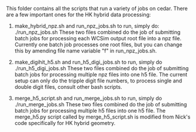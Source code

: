 This folder contains all the scripts that run a variety of jobs on cedar. There are a few important ones for the HK hybrid data processing:

1. make_hybrid_npz.sh and run_npz_jobs.sh
   to run, simply do: ./run_npz_jobs.sh
   These two files combined do the job of submitting batch jobs for processing 
   each WCSim output root file into a npz file. Currently one batch job 
   processes one root files, but you can change this by amending file name 
   variable "f" in run_npz_jobs.sh.

2. make_digihit_h5.sh and run_h5_digi_jobs.sh
   to run, simply do ./run_h5_digi_jobs.sh
   These two files combined do the job of submitting batch jobs for processing 
   multiple npz files into one h5 file. The current setup can only do the 
   tripple digit file numbers, to process single and double digit files, consult
   other bash scripts.

3. merge_h5_script.sh and run_merge_jobs.sh
   to run, simply do ./run_merge_jobs.sh
   These two files combined do the job of submitting batch jobs for processing
   multiple h5 files into one h5 file. The merge_h5.py script called by 
   merge_h5_script.sh is modified from Nick's code specifically for HK hybrid 
   geometry.
